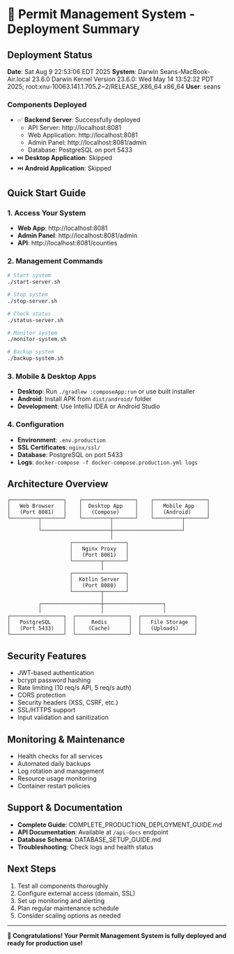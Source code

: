 # 🎉 Permit Management System - Deployment Summary

## Deployment Status

**Date**: Sat Aug  9 22:53:06 EDT 2025
**System**: Darwin Seans-MacBook-Air.local 23.6.0 Darwin Kernel Version 23.6.0: Wed May 14 13:52:32 PDT 2025; root:xnu-10063.141.1.705.2~2/RELEASE_X86_64 x86_64
**User**: seans

### Components Deployed

- ✅ **Backend Server**: Successfully deployed
  - API Server: http://localhost:8081
  - Web Application: http://localhost:8081
  - Admin Panel: http://localhost:8081/admin
  - Database: PostgreSQL on port 5433
- ⏭️ **Desktop Application**: Skipped
- ⏭️ **Android Application**: Skipped

## Quick Start Guide

### 1. Access Your System
- **Web App**: http://localhost:8081
- **Admin Panel**: http://localhost:8081/admin
- **API**: http://localhost:8081/counties

### 2. Management Commands
```bash
# Start system
./start-server.sh

# Stop system
./stop-server.sh

# Check status
./status-server.sh

# Monitor system
./monitor-system.sh

# Backup system
./backup-system.sh
```

### 3. Mobile & Desktop Apps
- **Desktop**: Run `./gradlew :composeApp:run` or use built installer
- **Android**: Install APK from `dist/android/` folder
- **Development**: Use IntelliJ IDEA or Android Studio

### 4. Configuration
- **Environment**: `.env.production`
- **SSL Certificates**: `nginx/ssl/`
- **Database**: PostgreSQL on port 5433
- **Logs**: `docker-compose -f docker-compose.production.yml logs`

## Architecture Overview

```
┌─────────────────┐    ┌─────────────────┐    ┌─────────────────┐
│   Web Browser   │    │  Desktop App    │    │   Mobile App    │
│   (Port 8081)   │    │   (Compose)     │    │   (Android)     │
└─────────┬───────┘    └─────────┬───────┘    └─────────┬───────┘
          │                      │                      │
          └──────────────────────┼──────────────────────┘
                                 │
                    ┌─────────────────┐
                    │   Nginx Proxy   │
                    │   (Port 8081)   │
                    └─────────┬───────┘
                              │
                    ┌─────────────────┐
                    │  Kotlin Server  │
                    │   (Port 8080)   │
                    └─────────┬───────┘
                              │
          ┌───────────────────┼───────────────────┐
          │                   │                   │
┌─────────────────┐  ┌─────────────────┐  ┌─────────────────┐
│   PostgreSQL    │  │     Redis       │  │   File Storage  │
│   (Port 5433)   │  │    (Cache)      │  │   (Uploads)     │
└─────────────────┘  └─────────────────┘  └─────────────────┘
```

## Security Features
- JWT-based authentication
- bcrypt password hashing
- Rate limiting (10 req/s API, 5 req/s auth)
- CORS protection
- Security headers (XSS, CSRF, etc.)
- SSL/HTTPS support
- Input validation and sanitization

## Monitoring & Maintenance
- Health checks for all services
- Automated daily backups
- Log rotation and management
- Resource usage monitoring
- Container restart policies

## Support & Documentation
- **Complete Guide**: COMPLETE_PRODUCTION_DEPLOYMENT_GUIDE.md
- **API Documentation**: Available at `/api-docs` endpoint
- **Database Schema**: DATABASE_SETUP_GUIDE.md
- **Troubleshooting**: Check logs and health status

## Next Steps
1. Test all components thoroughly
2. Configure external access (domain, SSL)
3. Set up monitoring and alerting
4. Plan regular maintenance schedule
5. Consider scaling options as needed

---

**🎉 Congratulations! Your Permit Management System is fully deployed and ready for production use!**
